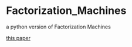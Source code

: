 # Factorization_Machines

a python version of Factorization Machines

[this paper](http://www.inf.uni-konstanz.de/~rendle/pdf/Rendle2010FM.pdf)